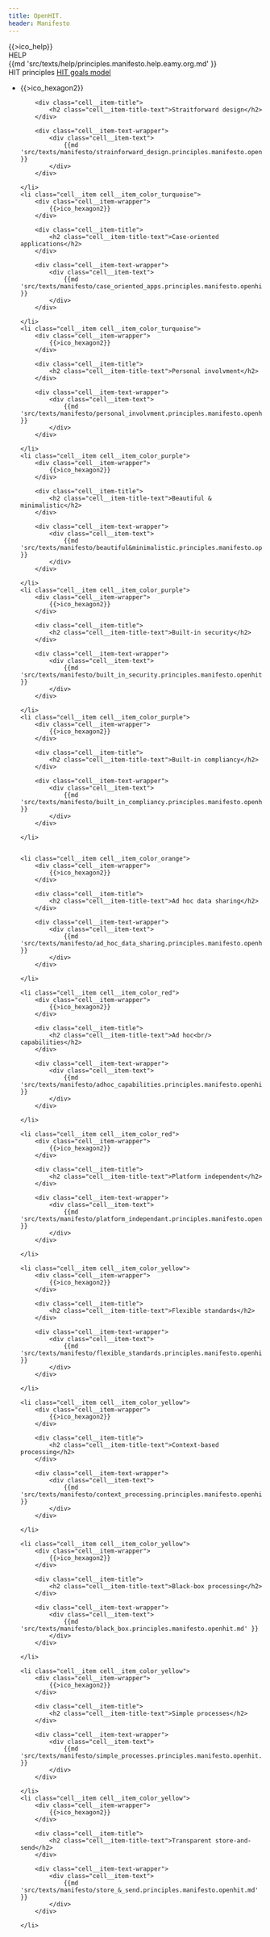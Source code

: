 ```yaml
---
title: OpenHIT.
header: Manifesto
---
```


<div class="mainhelp">
    <span class="mainhelp__ico">{{>ico_help}}</span>
    <div class="mainhelp__window">
        <div class="mainhelp__window-title">HELP</div>
        <div class="mainhelp__window-wrap">
            {{md 'src/texts/help/principles.manifesto.help.eamy.org.md' }}
        </div>
    </div>
</div>

<nav class="main-subnav">
    <span class="main-subnav__item">HIT principles</span>
    <a href="/manifesto-goals-model.html" class="main-subnav__item">HIT goals model</a>
</nav>

<ul class="cells manifesto manifesto_type_wide">
    <li class="cell__item cell__item_color_turquoise">
        <div class="cell__item-wrapper">
            {{>ico_hexagon2}}
        </div>

        <div class="cell__item-title">
            <h2 class="cell__item-title-text">Straitforward design</h2>
        </div>

        <div class="cell__item-text-wrapper">
            <div class="cell__item-text">
                {{md 'src/texts/manifesto/strainforward_design.principles.manifesto.openhit.md' }}
            </div>
        </div>

    </li>
    <li class="cell__item cell__item_color_turquoise">
        <div class="cell__item-wrapper">
            {{>ico_hexagon2}}
        </div>

        <div class="cell__item-title">
            <h2 class="cell__item-title-text">Case-oriented applications</h2>
        </div>

        <div class="cell__item-text-wrapper">
            <div class="cell__item-text">
                {{md 'src/texts/manifesto/case_oriented_apps.principles.manifesto.openhit.md' }}
            </div>
        </div>

    </li>
    <li class="cell__item cell__item_color_turquoise">
        <div class="cell__item-wrapper">
            {{>ico_hexagon2}}
        </div>

        <div class="cell__item-title">
            <h2 class="cell__item-title-text">Personal involvment</h2>
        </div>

        <div class="cell__item-text-wrapper">
            <div class="cell__item-text">
                {{md 'src/texts/manifesto/personal_involvment.principles.manifesto.openhit.md' }}
            </div>
        </div>

    </li>
    <li class="cell__item cell__item_color_purple">
        <div class="cell__item-wrapper">
            {{>ico_hexagon2}}
        </div>

        <div class="cell__item-title">
            <h2 class="cell__item-title-text">Beautiful & minimalistic</h2>
        </div>

        <div class="cell__item-text-wrapper">
            <div class="cell__item-text">
                {{md 'src/texts/manifesto/beautiful&minimalistic.principles.manifesto.openhit.md' }}
            </div>
        </div>

    </li>
    <li class="cell__item cell__item_color_purple">
        <div class="cell__item-wrapper">
            {{>ico_hexagon2}}
        </div>

        <div class="cell__item-title">
            <h2 class="cell__item-title-text">Built-in security</h2>
        </div>

        <div class="cell__item-text-wrapper">
            <div class="cell__item-text">
                {{md 'src/texts/manifesto/built_in_security.principles.manifesto.openhit.md' }}
            </div>
        </div>

    </li>
    <li class="cell__item cell__item_color_purple">
        <div class="cell__item-wrapper">
            {{>ico_hexagon2}}
        </div>

        <div class="cell__item-title">
            <h2 class="cell__item-title-text">Built-in compliancy</h2>
        </div>

        <div class="cell__item-text-wrapper">
            <div class="cell__item-text">
                {{md 'src/texts/manifesto/built_in_compliancy.principles.manifesto.openhit.md' }}
            </div>
        </div>

    </li>
    

    <li class="cell__item cell__item_color_orange">
        <div class="cell__item-wrapper">
            {{>ico_hexagon2}}
        </div>

        <div class="cell__item-title">
            <h2 class="cell__item-title-text">Ad hoc data sharing</h2>
        </div>

        <div class="cell__item-text-wrapper">
            <div class="cell__item-text">
                {{md 'src/texts/manifesto/ad_hoc_data_sharing.principles.manifesto.openhit.md' }}
            </div>
        </div>

    </li>

    <li class="cell__item cell__item_color_red">
        <div class="cell__item-wrapper">
            {{>ico_hexagon2}}
        </div>

        <div class="cell__item-title">
            <h2 class="cell__item-title-text">Ad hoc<br/> capabilities</h2>
        </div>

        <div class="cell__item-text-wrapper">
            <div class="cell__item-text">
                {{md 'src/texts/manifesto/adhoc_capabilities.principles.manifesto.openhit.md' }}
            </div>
        </div>

    </li>

    <li class="cell__item cell__item_color_red">
        <div class="cell__item-wrapper">
            {{>ico_hexagon2}}
        </div>

        <div class="cell__item-title">
            <h2 class="cell__item-title-text">Platform independent</h2>
        </div>

        <div class="cell__item-text-wrapper">
            <div class="cell__item-text">
                {{md 'src/texts/manifesto/platform_independant.principles.manifesto.openhit.md' }}
            </div>
        </div>

    </li>

    <li class="cell__item cell__item_color_yellow">
        <div class="cell__item-wrapper">
            {{>ico_hexagon2}}
        </div>

        <div class="cell__item-title">
            <h2 class="cell__item-title-text">Flexible standards</h2>
        </div>

        <div class="cell__item-text-wrapper">
            <div class="cell__item-text">
                {{md 'src/texts/manifesto/flexible_standards.principles.manifesto.openhit.md' }}
            </div>
        </div>

    </li>

    <li class="cell__item cell__item_color_yellow">
        <div class="cell__item-wrapper">
            {{>ico_hexagon2}}
        </div>

        <div class="cell__item-title">
            <h2 class="cell__item-title-text">Context-based processing</h2>
        </div>

        <div class="cell__item-text-wrapper">
            <div class="cell__item-text">
                {{md 'src/texts/manifesto/context_processing.principles.manifesto.openhit.md' }}
            </div>
        </div>

    </li>

    <li class="cell__item cell__item_color_yellow">
        <div class="cell__item-wrapper">
            {{>ico_hexagon2}}
        </div>

        <div class="cell__item-title">
            <h2 class="cell__item-title-text">Black-box processing</h2>
        </div>

        <div class="cell__item-text-wrapper">
            <div class="cell__item-text">
                {{md 'src/texts/manifesto/black_box.principles.manifesto.openhit.md' }}
            </div>
        </div>

    </li>

    <li class="cell__item cell__item_color_yellow">
        <div class="cell__item-wrapper">
            {{>ico_hexagon2}}
        </div>

        <div class="cell__item-title">
            <h2 class="cell__item-title-text">Simple processes</h2>
        </div>

        <div class="cell__item-text-wrapper">
            <div class="cell__item-text">
                {{md 'src/texts/manifesto/simple_processes.principles.manifesto.openhit.md' }}
            </div>
        </div>

    </li>
    <li class="cell__item cell__item_color_yellow">
        <div class="cell__item-wrapper">
            {{>ico_hexagon2}}
        </div>

        <div class="cell__item-title">
            <h2 class="cell__item-title-text">Transparent store-and-send</h2>
        </div>

        <div class="cell__item-text-wrapper">
            <div class="cell__item-text">
                {{md 'src/texts/manifesto/store_&_send.principles.manifesto.openhit.md' }}
            </div>
        </div>

    </li>
</ul>
